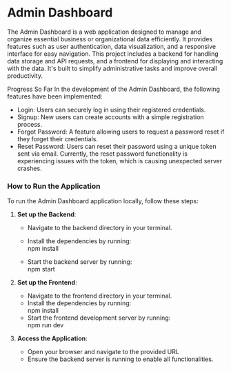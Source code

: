 # Admin Dashboard

The Admin Dashboard is a web application designed to manage and organize essential business or organizational data efficiently. It provides features such as user authentication, data visualization, and a responsive interface for easy navigation. This project includes a backend for handling data storage and API requests, and a frontend for displaying and interacting with the data. It's built to simplify administrative tasks and improve overall productivity.

Progress So Far
In the development of the Admin Dashboard, the following features have been implemented:
- Login: Users can securely log in using their registered credentials.
- Signup: New users can create accounts with a simple registration process.
- Forgot Password: A feature allowing users to request a password reset if they forget their credentials.
- Reset Password: Users can reset their password using a unique token sent via email.
Currently, the reset password functionality is experiencing issues with the token, which is causing unexpected server crashes.

### How to Run the Application  

To run the Admin Dashboard application locally, follow these steps:  

1. **Set up the Backend**:  
   - Navigate to the backend directory in your terminal.  
   - Install the dependencies by running:  
     npm install

   - Start the backend server by running:  
     npm start

2. **Set up the Frontend**:  
   - Navigate to the frontend directory in your terminal.  
   - Install the dependencies by running:  
     npm install
   - Start the frontend development server by running:  
     npm run dev  

3. **Access the Application**:  
   - Open your browser and navigate to the provided URL 
   - Ensure the backend server is running to enable all functionalities.

